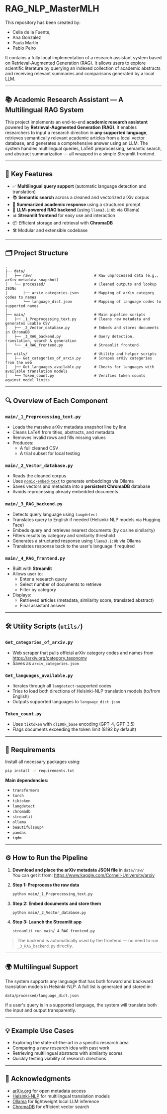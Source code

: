 # RAG_NLP_MasterMLH

This repository has been created by:

* Celia de la Fuente, 
* Ana González 
* Paula Martín 
* Pablo Peiro

It contains a fully local implementation of a research assistant system based on Retrieval-Augmented Generation (RAG). It allows users to explore scientific literature by querying an indexed collection of academic abstracts and receiving relevant summaries and comparisons generated by a local LLM.

---

## 📚 Academic Research Assistant — A Multilingual RAG System

This project implements an end-to-end **academic research assistant** powered by **Retrieval-Augmented Generation (RAG)**. It enables researchers to input a research direction in **any supported language**, retrieves semantically relevant academic articles from a local vector database, and generates a comprehensive answer using an LLM. The system handles multilingual queries, LaTeX preprocessing, semantic search, and abstract summarization — all wrapped in a simple Streamlit frontend.

---

## 🧠 Key Features

- ✅ **Multilingual query support** (automatic language detection and translation)
- 📚 **Semantic search** across a cleaned and vectorized arXiv corpus
- 🧾 **Summarized academic response** using a structured prompt
- 🧠 **LLM-powered RAG backend** (using `llama3.1:8b` via Ollama)
- 📊 **Streamlit frontend** for easy use and interaction
- 📦 Efficient storage and retrieval with **ChromaDB**
- 🛠️ Modular and extensible codebase

---

## 🗂️ Project Structure

```
.
├── data/
│   ├── raw/                            # Raw unprocessed data (e.g., arXiv metadata snapshot)
│   └── processed/                      # Cleaned outputs and lookup JSONs
│       ├── arxiv_categories.json       # Mapping of arXiv category codes to names
│       └── language_dict.json          # Mapping of language codes to supported names
│
├── main/                               # Main pipeline scripts
│   ├── _1_Preprocessing_text.py        # Cleans raw metadata and generates usable CSV
│   ├── _2_Vector_database.py           # Embeds and stores documents in ChromaDB
│   ├── _3_RAG_backend.py               # Query detection, translation, search & generation
│   └── _4_RAG_frontend.py              # Streamlit frontend
│
├── utils/                              # Utility and helper scripts
│   ├── Get_categories_of_arxiv.py      # Scrapes arXiv categories from the web
│   ├── Get_languages_available.py      # Checks for languages with available translation models
│   └── Token_count.py                  # Verifies token counts against model limits
```

---

## 🔍 Overview of Each Component

### `main/_1_Preprocessing_text.py`
- Loads the massive arXiv metadata snapshot line by line
- Cleans LaTeX from titles, abstracts, and metadata
- Removes invalid rows and fills missing values
- Produces:
  - A full cleaned CSV
  - A trial subset for local testing

### `main/_2_Vector_database.py`
- Reads the cleaned corpus
- Uses [`nomic-embed-text`](https://ollama.com/library/nomic-embed-text) to generate embeddings via Ollama
- Saves vectors and metadata into a **persistent ChromaDB** database
- Avoids reprocessing already embedded documents

### `main/_3_RAG_backend.py`
- Detects query language using `langdetect`
- Translates query to English if needed (Helsinki-NLP models via Hugging Face)
- Embeds query and retrieves nearest documents (by cosine similarity)
- Filters results by category and similarity threshold
- Generates a structured response using `llama3.1:8b` via Ollama
- Translates response back to the user's language if required

### `main/_4_RAG_frontend.py`
- Built with **Streamlit**
- Allows user to:
  - Enter a research query
  - Select number of documents to retrieve
  - Filter by category
- Displays:
  - Retrieved articles (metadata, similarity score, translated abstract)
  - Final assistant answer

---

## 🛠️ Utility Scripts (`utils/`)

### `Get_categories_of_arxiv.py`
- Web scraper that pulls official arXiv category codes and names from https://arxiv.org/category_taxonomy
- Saves as `arxiv_categories.json`

### `Get_languages_available.py`
- Iterates through all `langdetect`-supported codes
- Tries to load both directions of Helsinki-NLP translation models (to/from English)
- Outputs supported languages to `language_dict.json`

### `Token_count.py`
- Uses `tiktoken` with `cl100k_base` encoding (GPT-4, GPT-3.5)
- Flags documents exceeding the token limit (8192 by default)

---

## 🧪 Requirements

Install all necessary packages using:

```bash
pip install -r requirements.txt
```

**Main dependencies:**

- `transformers`
- `torch`
- `tiktoken`
- `langdetect`
- `chromadb`
- `streamlit`
- `ollama`
- `beautifulsoup4`
- `pandas`
- `tqdm`

---

## ⚙️ How to Run the Pipeline

1. **Download and place the arXiv metadata JSON file** in `data/raw/`  
   You can get it from: https://www.kaggle.com/Cornell-University/arxiv

2. **Step 1: Preprocess the raw data**
   ```bash
   python main/_1_Preprocessing_text.py
   ```

3. **Step 2: Embed documents and store them**
   ```bash
   python main/_2_Vector_database.py
   ```

4. **Step 3: Launch the Streamlit app**
   ```bash
   streamlit run main/_4_RAG_frontend.py
   ```

> The backend is automatically used by the frontend — no need to run `_3_RAG_backend.py` directly.

---

## 🌍 Multilingual Support

The system supports any language that has both forward and backward translation models in Helsinki-NLP. A full list is generated and stored in:

```
data/processed/language_dict.json
```

If a user's query is in a supported language, the system will translate both the input and output transparently.

---

## 💡 Example Use Cases

- Exploring the state-of-the-art in a specific research area
- Comparing a new research idea with past work
- Retrieving multilingual abstracts with similarity scores
- Quickly testing viability of research directions

---

## 🙌 Acknowledgments

- [arXiv.org](https://arxiv.org) for open metadata access
- [Helsinki-NLP](https://huggingface.co/Helsinki-NLP) for multilingual translation models
- [Ollama](https://ollama.com) for lightweight local LLM inference
- [ChromaDB](https://www.trychroma.com/) for efficient vector search

